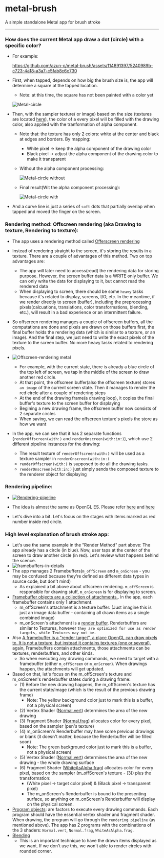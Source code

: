 # metal-brush

A simple standalone Metal app for brush stroke

---
### How does the current Metal app draw a dot (circle) with a specific color?

- For example:

  https://github.com/azun-c/metal-brush/assets/114891397/5240989b-c723-4a18-a3a7-c5fab8c6c730



- First, when tapped, depends on how big the brush size is, the app will determine a square at the tapped location.
  - Note: at this time, the square has not been painted with a color yet

  ![Metal-circle](https://github.com/azun-c/metal-brush/assets/114891397/b5d85af2-4089-4027-a049-64bc013391b7)


- Then, with the sampler texture( or image) based on the size (textures are located [here](https://github.com/azun-c/metal-brush/tree/main/metal-brush/textures)), the color of a every pixel will be filled with the drawing color, also applied with the tranformation of alpha component.
  - Note that: the texture has only 2 colors: white at the center and black at edges and borders. By mapping:
    - White pixel -> keep the alpha component of the drawing color
    - Black pixel -> adjust the alpha component of the drawing color to make it transparent
  
  - Without the alpha component processing:
    
    ![Metal-circle without](https://github.com/azun-c/metal-brush/assets/114891397/8e448ebe-0c67-48c2-8b4f-7f0f0910e804)


  - Final result(Wit the alpha component processing):
    
    ![Metal-circle with](https://github.com/azun-c/metal-brush/assets/114891397/37756cbc-2d06-47e1-8bf2-aa29985edb02)



- And a curve line is just a series of `soft` dots that partially overlap when tapped and moved the finger on the screen.

### Rendering method: Offscreen rendering (aka Drawing to texture, Rendering to texture):

- The app uses a rendering method called [Offerscreen rendering](https://microsoft.github.io/Win2D/WinUI3/html/Offscreen.htm#:~:text=Apps%20occasionally%20need%20to%20draw,%22drawing%20to%20a%20texture%22.)

- Instead of rendering straight to the screen, it's storing the results in a texture. There are a couple of advantages of this method. Two on top advantages are:
  - The app will later need to access(read) the rendering data for storing purpose. However, the screen buffer data is a WRITE only buffer. We can only write the data for displaying to it, but cannot read the rendered data
  - When displaying to screen, there should be some `heavy` tasks because it's related to display, screens, I/O, etc. In the meantime, if we render directly to screen (buffer), including the preprocessing pixels(calcuations, translations, color transformations, blending, etc.), will result in a bad experience or an intermittent failure.
- So offscreen rendering manages a couple of offscreen buffers, all the computations are done and pixels are drawn on those buffers first, the final buffer holds the rendering data (which is similar to a texture, or an image). And the final step, we just need to write the exact pixels of the texture to the screen buffer. No more heavy tasks related to rendering pixels.
- ![Offscreen-rendering metal](https://github.com/azun-c/metal-brush/assets/114891397/a4a2e6ec-5f6d-4af4-b72c-9a27dfe38a53)
  - For example, with the current state, there is already a blue circle of the top left of screen, we tap in the middle of the screen to draw another red circle.
  - At that point, the offscreen buffer(also the offscreen texture) stores `an image` of the current screen state. Then it manages to render the red circle after a couple of rendering steps
  - At the end of the drawing frame(a drawing loop), it copies the final buffer's texture to the screen buffer for displaying
  - Begining a new drawing frame, the offscreen buffer now consists of 2 separate circles
  - When saving, we can read the offscreen texture's pixels the store as how we want

- In the app, we can see that it has 2 separate functions (`renderOffscreen(with:)` and `renderOnscreen(with:in:)`), which use 2 different pipeline instances for the drawing:
  - The result texture of `renderOffscreen(with:)` will be used as a texture sampler in `renderOnscreen(with:in:)`
  - `renderOffscreen(with:)` is supposed to do all the drawing tasks.
  - `renderOnscreen(with:in:)` just simply sends the composed texture to the renderer object for displaying

### Rendering pipeline: 
- [![Rendering-pipeline](https://github.com/azun-c/metal-brush/assets/114891397/d1fef164-835d-4b6f-bf4d-e01f43255762)](https://www.haroldserrano.com/blog/before-using-metal-computer-graphics-basics#the-rendering-pipeline)

- The idea is almost the same as OpenGL ES. Please refer [here](https://www.haroldserrano.com/blog/before-using-metal-computer-graphics-basics#the-rendering-pipeline) and [here](https://www.haroldserrano.com/blog/before-using-metal-computer-graphics-basics#the-rendering-pipeline)


- Let's dive into a bit. Let's focus on the stages with items marked as red number inside red circle. 

### High level explanation of brush stroke app: 
- Let's use the same example in the "Render Method" part above: The app already has a circle (in blue). Now, user taps at the center of the screen to draw another circle (in red). Let's review what happens behind the scence.
- ![framebuffers-in-details](https://github.com/azun-c/opengles-brush/assets/114891397/06879065-af02-4f64-96c0-a6ea6087a5ce)
- The app manages 2 Framebuffers(`m_offScreen` and `m_onScreen` - you may be confused because they're defined as different data types in source code, but don't mind)
  - As explained a bit above about offscreen rendering. `m_offScreen` is responsible for drawing stuff, `m_onScreen` is for displaying to screen.
- [Framebuffer objects are a collection of attachments.](https://www.khronos.org/opengl/wiki/Framebuffer_Object). In the app, each framebuffer contains only 1 attachment.
  - m_offScreen's attachment is a texture buffer. (Just imagine this is just an image data buffer - containing all drawn items as a single combined image)
  - m_onScreen's attachment is a [render buffer](https://www.khronos.org/opengl/wiki/Renderbuffer_Object). Renderbuffers are similar to Textures, however `they are optimized for use as render targets, while Textures may not be.`
- Also [A framebuffer is a "render target", a place OpenGL can draw pixels to. It is not a texture, but instead it contains textures (one or several)](https://www.cse.chalmers.se/edu/course/TDA362/tutorials/lab5.html), again, Framebuffers contain attachments, those attachments can be textures, renderbuffers, and other kinds.
  - So when executing any drawing commands, we need to target with a framebuffer (either `m_offScreen` or `m_onScreen`). When drawings happen, the attachments will get updated.
- Based on that, let's focus on the m_offScreen's texture and m_onScreen's renderbuffer states during a drawing frame:
  - (1) Before the new drawing happens, the m_offScreen's texture has the current state/image (which is the result of the previous drawing frame)
    - Note: The yellow background color just to mark this is a buffer, not a physical screen)
  - (2) Vertex Shader ([Normal.vert](https://github.com/azun-c/opengles-brush/blob/main/opengles-brush/shaders/Normal.vert)) determines the area of the new drawing
  - (3) Fragment Shader ([Normal.frag](https://github.com/azun-c/opengles-brush/blob/main/opengles-brush/shaders/Normal.frag)) allocates color for every pixel, based on the sampler (pen's texture)
  - (4) m_onScreen's Renderbuffer may have some previous drawings or blank (it doesn't matter, because the Renderbuffer will be filled soon)
    - Note: The green background color just to mark this is a buffer, not a physical screen)
  - (5) Vertex Shader ([Normal.vert](https://github.com/azun-c/opengles-brush/blob/main/opengles-brush/shaders/Normal.vert)) determines the area of the new drawing - the whole drawing surface
  - (6) Fragment Shader ([WhiteAsAlpha.frag](https://github.com/azun-c/opengles-brush/blob/main/opengles-brush/shaders/WhiteAsAlpha.frag)) allocates color for every pixel, based on the sampler (m_offScreen's texture - (3)) plus the transformation:
    - (White pixel -> target color pixel) & (Black pixel -> transparent pixel)
    - The m_onScreen's Renderbuffer is bound to the presenting surface, so anything on m_onScreen's Renderbuffer will display on the physical screen.
- [Program objects](https://www.khronos.org/opengl/wiki/GLSL_Object#Program_objects): are factors to execute every drawing commands. Each program should have the essential vertex shader and fragment shader. When drawing, the program will go through the `rendering pipeline` (as mentioned above). The app has 2 programs with the combinations of the 3 shaders: `Normal.vert`, `Normal.frag`, `WhiteAsAlpha.frag`.
- [Blending](https://learnopengl.com/Advanced-OpenGL/Blending)
  - This is an important technique to have the drawn items displayed as we want. If we don't use this, we won't able to render circles with rounded corner.
